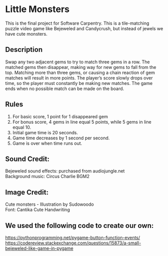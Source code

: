 # Little Monsters

This is the final project for Software Carpentry. This is a tile-matching puzzle video game like Bejeweled and Candycrush, but instead of jewels we have cute monsters.  

## Description 

Swap any two adjacent gems to try to match three gems in a row. The matched gems then disappear, making way for new gems to fall from the top. Matching more than three gems, or causing a chain reaction of gem matches will result in more points. The player’s score slowly drops over time, so the player must constantly be making new matches. The game ends when no possible match can be made on the board.

## Rules

1) For basic score, 1 point for 1 disappeared gem
2) For bonus score, 4 gems in line equal 5 points, while 5 gems in line equal 10.
3) Initial game time is 20 seconds.
4) Game time decreases by 1 second per second.
5) Game is over when time runs out.

## Sound Credit:
Bejeweled sound effects: purchased from audiojungle.net  
Background music: Circus Charlie BGM2 

## Image Credit:
Cute monsters - Illustration by Sudowoodo  
Font: Cantika Cute Handwriting

## We used the following code to create our own:
https://pythonprogramming.net/pygame-button-function-events/
https://codereview.stackexchange.com/questions/15873/a-small-bejeweled-like-game-in-pygame

